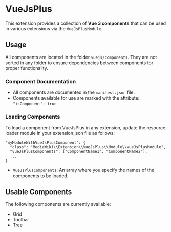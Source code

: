 # VueJsPlus

This extension provides a collection of **Vue 3 components** that can be used in various extensions via the `VueJsPlusModule`.


## **Usage**

All components are located in the folder `vuejs/components`. They are not sorted in any folder to ensure dependencies between components for proper functionality.

### Component Documentation
- All components are documented in the `manifest.json` file.
- Components available for use are marked with the attribute:
  `"isComponent": true`

### Loading Components
To load a component from VueJsPlus in any extension, update the resource loader module in your extension.json file as follows:

```
"myModuleWithVueJsPlusComponent": {
  "class": "MediaWiki\\Extension\\VueJsPlus\\Module\\VueJsPlusModule",
  "vueJsPlusComponents": ["ComponentName1", "ComponentName2"],
  ...
}
```

* `VueJsPlusComponents`: An array where you specify the names of the components to be loaded.

## Usable Components
The following components are currently available:

* Grid
* Toolbar
* Tree

